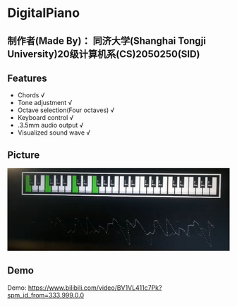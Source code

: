 # DigitalPiano
## 制作者(Made By)： 同济大学(Shanghai Tongji University)20级计算机系(CS)2050250(SID)
## Features
+ Chords √
+ Tone adjustment √
+ Octave selection(Four octaves) √
+ Keyboard control √
+ .3.5mm audio output √
+ Visualized sound wave √  
## Picture
![Picture](https://raw.githubusercontent.com/leo4048111/DigitalPiano/main/Picture/picture.png)
## Demo
Demo: https://www.bilibili.com/video/BV1VL411c7Pk?spm_id_from=333.999.0.0
